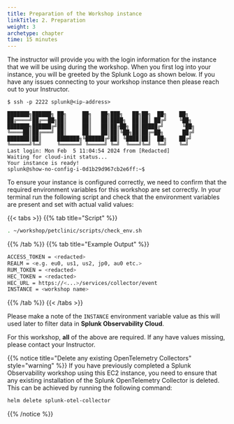 ```yaml
---
title: Preparation of the Workshop instance
linkTitle: 2. Preparation
weight: 3
archetype: chapter
time: 15 minutes
---
```


The instructor will provide you with the login information for the instance that we will be using during the workshop.
When you first log into your instance, you will be greeted by the Splunk Logo as shown below. If you have any issues connecting to your workshop instance then please reach out to your Instructor.

``` text
$ ssh -p 2222 splunk@<ip-address>

███████╗██████╗ ██╗     ██╗   ██╗███╗   ██╗██╗  ██╗    ██╗  
██╔════╝██╔══██╗██║     ██║   ██║████╗  ██║██║ ██╔╝    ╚██╗ 
███████╗██████╔╝██║     ██║   ██║██╔██╗ ██║█████╔╝      ╚██╗
╚════██║██╔═══╝ ██║     ██║   ██║██║╚██╗██║██╔═██╗      ██╔╝
███████║██║     ███████╗╚██████╔╝██║ ╚████║██║  ██╗    ██╔╝ 
╚══════╝╚═╝     ╚══════╝ ╚═════╝ ╚═╝  ╚═══╝╚═╝  ╚═╝    ╚═╝  
Last login: Mon Feb  5 11:04:54 2024 from [Redacted]
Waiting for cloud-init status...
Your instance is ready!
splunk@show-no-config-i-0d1b29d967cb2e6ff:~$ 
```

To ensure your instance is configured correctly, we need to confirm that the required environment variables for this workshop are set correctly. In your terminal run the following script and check that the environment variables are present and set with actual valid values:

{{< tabs >}}
{{% tab title="Script" %}}

``` bash
. ~/workshop/petclinic/scripts/check_env.sh
```

{{% /tab %}}
{{% tab title="Example Output" %}}

``` bash
ACCESS_TOKEN = <redacted>
REALM = <e.g. eu0, us1, us2, jp0, au0 etc.>
RUM_TOKEN = <redacted>
HEC_TOKEN = <redacted>
HEC_URL = https://<...>/services/collector/event
INSTANCE = <workshop name>
```

{{% /tab %}}
{{< /tabs >}}

Please make a note of the `INSTANCE` environment variable value as this will used later to filter data in **Splunk Observability Cloud**.

For this workshop, **all** of the above are required. If any have values missing, please contact your Instructor.

{{% notice title="Delete any existing OpenTelemetry Collectors" style="warning" %}}
If you have previously completed a Splunk Observability workshop using this EC2 instance, you need to ensure that any existing installation of the Splunk OpenTelemetry Collector is deleted. This can be achieved by running the following command:

``` bash
helm delete splunk-otel-collector
```

{{% /notice %}}
